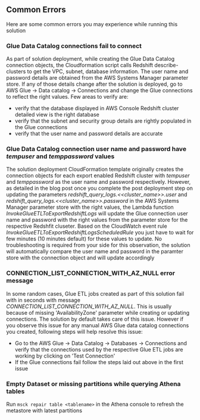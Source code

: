 ## Common Errors

Here are some common errors you may experience while running this solution

### Glue Data Catalog connections fail to connect
As part of solution deployment, while creating the Glue Data Catalog connection objects, the Cloudformation script calls Redshift describe-clusters to get the VPC, subnet, database information. The user name and password details are obtained from the AWS Systems Manager parameter store. If any of those details change after the solution is deployed, go to AWS Glue -> Data catalog -> Connections and change the Glue connections to reflect the right values. Few areas to verify are:
* verify that the database displayed in AWS Console Redshift cluster detailed view is the right database
* verify that the subnet and security group details are rightly populated in the Glue connections
* verify that the user name and password details are accurate

### Glue Data Catalog connection user name and password have _tempuser_ and _temppassword_ values
The solution deployment CloudFormation template originally creates the connection objects for each export enabled Redshift cluster with _tempuser_ and _temppassword_ as the user name and password respectively. However, as detailed in the blog post once you complete the post deployment step on updating the parameters _redshift_query_logs.<<cluster_name>>.user_ and _redshift_query_logs.<<cluster_name>>.password_  in the AWS Systems Manager parameter store with the right values, the Lambda function _InvokeGlueETLToExportRedshiftLogs_ will update the Glue connection user name and password with the right values from the parameter store for the respective Redshfit cluseter. Based on the CloudWatch event rule _InvokeGlueETLToExportRedshiftLogsScheduledRule_ you just have to wait for few minutes (10 minutes default) for these values to update. No troubleshooting is required from your side for this observation, the solution will automatically compare the user name and password in the paramter store with the connection object and will update accordingly

### CONNECTION_LIST_CONNECTION_WITH_AZ_NULL error message

 In some random cases, Glue ETL jobs created as part of this solution fail with in seconds with message _CONNECTION_LIST_CONNECTION_WITH_AZ_NULL_. This is usually because of missing 'AvailabilityZone' parameter while creating or updating connections. The solution by default takes care of this issue. However if you observe this issue for any manual AWS Glue data catalog connections you created, following steps will help resolve this issue:
 * Go to the AWS Glue -> Data Catalog -> Databases -> Connections and verify that the connections used by the respective Glue ETL jobs are working by clicking on 'Test Connection'
 * If the Glue connections fail follow the steps laid out above in the first issue

 ### Empty Dataset or missing partitions while querying Athena tables
 Run ```msck repair table <tablename>``` in the Athena console to refresh the metastore with latest partitions
